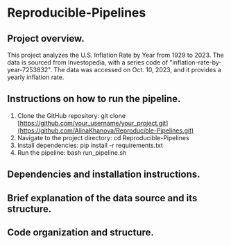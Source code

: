 # Reproducible-Pipelines

## Project overview.

This project analyzes the U.S. Inflation Rate by Year from 1929 to 2023. The data is sourced from Investopedia, with a series code of "inflation-rate-by-year-7253832". The data was accessed on Oct. 10, 2023, and it provides a yearly inflation rate.

## Instructions on how to run the pipeline.

1. Clone the GitHub repository: git clone [https://github.com/your_username/your_project.git](https://github.com/AlinaKhanova/Reproducible-Pipelines.git)
2. Navigate to the project directory: cd Reproducible-Pipelines
3. Install dependencies: pip install -r requirements.txt
4. Run the pipeline: bash run_pipeline.sh
   
## Dependencies and installation instructions.
## Brief explanation of the data source and its structure.
## Code organization and structure.
